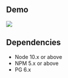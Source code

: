 ## Demo
<img src="https://github.com/nikaffa/FeedMe/raw/master/docs/user_experience.gif">

## Dependencies

- Node 10.x or above
- NPM 5.x or above
- PG 6.x
